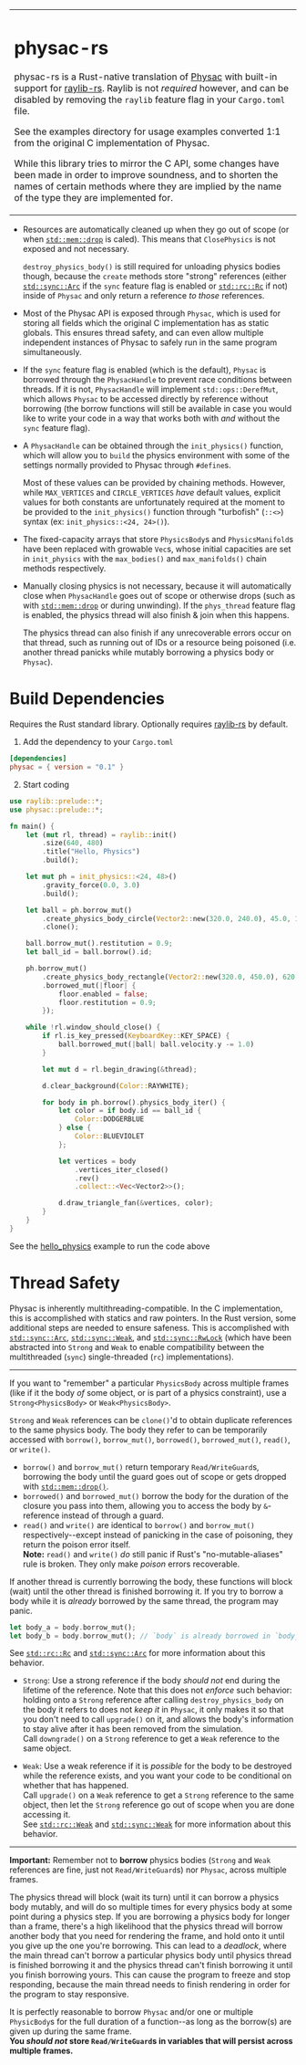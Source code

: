 <table style="border:0">
<tr>
<td>

# physac-rs

physac-rs is a Rust-native translation of [Physac][] with built-in support for [raylib-rs][]. Raylib is not *required* however, and can be disabled by removing the `raylib` feature flag in your `Cargo.toml` file.

See the examples directory for usage examples converted 1:1 from the original C implementation of Physac.

While this library tries to mirror the C API, some changes have been made in order to improve soundness, and to shorten the names of certain methods where they are implied by the name of the type they are implemented for.

</td>
</tr>
</table>

- Resources are automatically cleaned up when they go out of scope (or when [`std::mem::drop`][drop] is caled). This means that `ClosePhysics` is not exposed and not necessary.

  `destroy_physics_body()` is still required for unloading physics bodies though, because the `create` methods store "strong" references (either [`std::sync::Arc`][Arc] if the `sync` feature flag is enabled or [`std::rc::Rc`][Rc] if not) inside of `Physac` and only return a reference *to those* references.

- Most of the Physac API is exposed through `Physac`, which is used for storing all fields which the original C implementation has as static globals. This ensures thread safety, and can even allow multiple independent instances of Physac to safely run in the same program simultaneously.

- If the `sync` feature flag is enabled (which is the default), `Physac` is borrowed through the `PhysacHandle` to prevent race conditions between threads. If it is not, `PhysacHandle` will implement `std::ops::DerefMut`, which allows `Physac` to be accessed directly by reference without borrowing (the borrow functions will still be available in case you would like to write your code in a way that works both with *and* without the `sync` feature flag).

- A `PhysacHandle` can be obtained through the `init_physics()` function, which will allow you to `build` the physics environment with some of the settings normally provided to Physac through `#define`s.

  Most of these values can be provided by chaining methods. However, while `MAX_VERTICES` and `CIRCLE_VERTICES` *have* default values, explicit values for both constants are unfortunately required at the moment to be provided to the `init_physics()` function through "turbofish" (`::<>`) syntax (ex: `init_physics::<24, 24>()`).

- The fixed-capacity arrays that store `PhysicsBody`s and `PhysicsManifold`s have been replaced with growable `Vec`s, whose initial capacities are set in `init_physics` with the `max_bodies()` and `max_manifolds()` chain methods respectively.

- Manually closing physics is not necessary, because it will automatically close when `PhysacHandle` goes out of scope or otherwise drops (such as with [`std::mem::drop`][drop] or during unwinding). If the `phys_thread` feature flag is enabled, the physics thread will also finish & join when this happens.

  The physics thread can also finish if any unrecoverable errors occur on that thread, such as running out of IDs or a resource being poisoned (i.e. another thread panicks while mutably borrowing a physics body or `Physac`).

# Build Dependencies

Requires the Rust standard library. Optionally requires [raylib-rs][] by default.

1. Add the dependency to your `Cargo.toml`

```toml
[dependencies]
physac = { version = "0.1" }
```

2. Start coding

```rs
use raylib::prelude::*;
use physac::prelude::*;

fn main() {
    let (mut rl, thread) = raylib::init()
        .size(640, 480)
        .title("Hello, Physics")
        .build();

    let mut ph = init_physics::<24, 48>()
        .gravity_force(0.0, 3.0)
        .build();

    let ball = ph.borrow_mut()
        .create_physics_body_circle(Vector2::new(320.0, 240.0), 45.0, 10.0)
        .clone();

    ball.borrow_mut().restitution = 0.9;
    let ball_id = ball.borrow().id;

    ph.borrow_mut()
        .create_physics_body_rectangle(Vector2::new(320.0, 450.0), 620.0, 40.0, 10.0)
        .borrowed_mut(|floor| {
            floor.enabled = false;
            floor.restitution = 0.9;
        });

    while !rl.window_should_close() {
        if rl.is_key_pressed(KeyboardKey::KEY_SPACE) {
            ball.borrowed_mut(|ball| ball.velocity.y -= 1.0)
        }

        let mut d = rl.begin_drawing(&thread);

        d.clear_background(Color::RAYWHITE);

        for body in ph.borrow().physics_body_iter() {
            let color = if body.id == ball_id {
                Color::DODGERBLUE
            } else {
                Color::BLUEVIOLET
            };

            let vertices = body
                .vertices_iter_closed()
                .rev()
                .collect::<Vec<Vector2>>();

            d.draw_triangle_fan(&vertices, color);
        }
    }
}
```
See the [hello_physics](./examples/hello_physics/) example to run the code above

# Thread Safety

Physac is inherently multithreading-compatible. In the C implementation, this is accomplished with statics and raw pointers. In the Rust version, some additional steps are needed to ensure safeness. This is accomplished with [`std::sync::Arc`][Arc], [`std::sync::Weak`][syncWeak], and [`std::sync::RwLock`][RwLock] (which have been abstracted into `Strong` and `Weak` to enable compatibility between the multithreaded (`sync`) single-threaded (`rc`) implementations).

---

If you want to "remember" a particular `PhysicsBody` across multiple frames (like if it the body *of* some object, or is part of a physics constraint), use a `Strong<PhysicsBody>` or `Weak<PhysicsBody>`.

`Strong` and `Weak` references can be `clone()`'d to obtain duplicate references to the same physics body. The body they refer to can be temporarily accessed with `borrow()`, `borrow_mut()`, `borrowed()`, `borrowed_mut()`, `read()`, or `write()`.

- `borrow()` and `borrow_mut()` return temporary `Read/WriteGuard`s, borrowing the body until the guard goes out of scope or gets dropped with [`std::mem::drop()`][drop].
- `borrowed()` and `borrowed_mut()` borrow the body for the duration of the closure you pass into them, allowing you to access the body by `&`-reference instead of through a guard.
- `read()` and `write()` are identical to `borrow()` and `borrow_mut()` respectively--except instead of panicking in the case of poisoning, they return the poison error itself. \
  **Note:** `read()` and `write()` *do* still panic if Rust's "no-mutable-aliases" rule is broken. They only make *poison* errors recoverable.

If another thread is currently borrowing the body, these functions will block (wait) until the other thread is finished borrowing it. If you try to borrow a body while it is *already* borrowed by the same thread, the program may panic.
```rs
let body_a = body.borrow_mut();
let body_b = body.borrow_mut(); // `body` is already borrowed in `body_a`
```
See [`std::rc::Rc`][Rc] and [`std::sync::Arc`][Arc] for more information about this behavior.

- `Strong`: Use a strong reference if the body *should not* end during the lifetime of the reference. Note that this does not *enforce* such behavior: holding onto a `Strong` reference after calling `destroy_physics_body` on the body it refers to does not *keep it* in `Physac`, it only makes it so that you don't need to call `upgrade()` on it, and allows the body's information to stay alive after it has been removed from the simulation. \
  Call `downgrade()` on a `Strong` reference to get a `Weak` reference to the same object.

- `Weak`: Use a weak reference if it is *possible* for the body to be destroyed while the reference exists, and you want your code to be conditional on whether that has happened. \
  Call `upgrade()` on a `Weak` reference to get a `Strong` reference to the same object, then let the `Strong` reference go out of scope when you are done accessing it. \
  See [`std::rc::Weak`][rcWeak] and [`std::sync::Weak`][syncWeak] for more information about this behavior.

---

**Important:** Remember not to **borrow** physics bodies (`Strong` and `Weak` references are fine, just not `Read/WriteGuard`s) nor `Physac`, across multiple frames.

The physics thread will block (wait its turn) until it can borrow a physics body mutably, and will do so multiple times for every physics body at some point during a physics step.
If you are borrowing a physics body for longer than a frame, there's a high likelihood that the physics thread will borrow another body that you need for rendering the frame, and hold onto it until you give up the one you're borrowing. This can lead to a *deadlock*, where the main thread can't borrow a particular physics body until physics thread is finished borrowing it and the physics thread can't finish borrowing it until you finish borrowing yours. This can cause the program to freeze and stop responding, because the main thread needs to finish rendering in order for the program to stay responsive.

It is perfectly reasonable to borrow `Physac` and/or one or multiple `PhysicBody`s for the full duration of a function--as long as the borrow(s) are given up during the same frame. \
**You *should not* store `Read/WriteGuard`s in variables that will persist across multiple frames.**

[Physac]: https://github.com/victorfisac/Physac
[raylib-rs]: https://github.com/raylib-rs/raylib-rs
[drop]: https://doc.rust-lang.org/std/mem/fn.drop.html
[Arc]: https://doc.rust-lang.org/std/sync/struct.Arc.html
[Rc]: https://doc.rust-lang.org/std/rc/struct.Rc.html
[RwLock]: https://doc.rust-lang.org/std/sync/struct.RwLock.html
[rcWeak]: https://doc.rust-lang.org/std/rc/struct.Weak.html
[syncWeak]: https://doc.rust-lang.org/std/sync/struct.Weak.html
